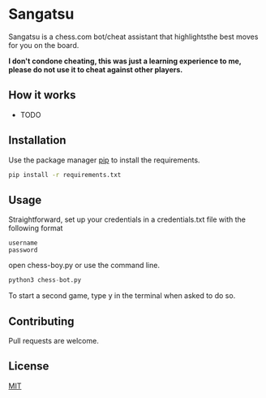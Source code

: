 # Sangatsu

Sangatsu is a chess.com bot/cheat assistant that highlightsthe best moves for you on the board.

**I don't condone cheating, this was just a learning experience to me, please do not use it to cheat against other players.**

## How it works

* TODO

## Installation

Use the package manager [pip](https://pip.pypa.io/en/stable/) to install the requirements.

```bash
pip install -r requirements.txt
```

## Usage

Straightforward, set up your credentials in a credentials.txt file with the following format
```
username
password
```

open chess-boy.py or use the command line.

```python
python3 chess-bot.py
```
To start a second game, type y in the terminal when asked to do so.


## Contributing
Pull requests are welcome.

## License
[MIT](https://choosealicense.com/licenses/mit/)